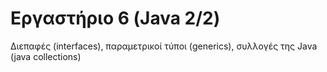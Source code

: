 # Εργαστήριο 6 (Java 2/2)

Διεπαφές (interfaces), παραμετρικοί τύποι (generics), συλλογές της Java (java collections)